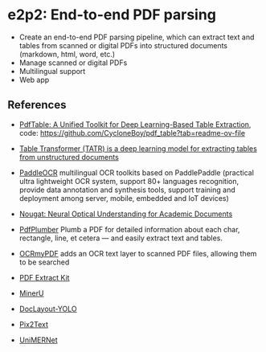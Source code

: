 # e2p2: End-to-end PDF parsing

- Create an end-to-end PDF parsing pipeline, which can extract text and tables from scanned or digital PDFs into structured documents (markdown, html, word, etc.)
- Manage scanned or digital PDFs
- Multilingual support
- Web app

## References

- [PdfTable: A Unified Toolkit for Deep Learning-Based Table Extraction](https://arxiv.org/abs/2409.05125), code: https://github.com/CycloneBoy/pdf_table?tab=readme-ov-file
- [Table Transformer (TATR) is a deep learning model for extracting tables from unstructured documents ](https://github.com/microsoft/table-transformer?tab=readme-ov-file)
- [PaddleOCR](https://github.com/PaddlePaddle/PaddleOCR) multilingual OCR toolkits based on PaddlePaddle (practical ultra lightweight OCR system, support 80+ languages recognition, provide data annotation and synthesis tools, support training and deployment among server, mobile, embedded and IoT devices)
- [Nougat: Neural Optical Understanding for Academic Documents](https://github.com/facebookresearch/nougat?tab=readme-ov-file)
- [PdfPlumber](https://github.com/jsvine/pdfplumber) Plumb a PDF for detailed information about each char, rectangle, line, et cetera — and easily extract text and tables.
- [OCRmyPDF](https://github.com/ocrmypdf/OCRmyPDF) adds an OCR text layer to scanned PDF files, allowing them to be searched

- [PDF Extract Kit](https://github.com/opendatalab/PDF-Extract-Kit?tab=readme-ov-file)
- [MinerU](https://github.com/opendatalab/MinerU)
- [DocLayout-YOLO](https://github.com/opendatalab/DocLayout-YOLO?tab=readme-ov-file)
- [Pix2Text](https://github.com/breezedeus/Pix2Text/tree/main)
- [UniMERNet](https://github.com/opendatalab/UniMERNet)

